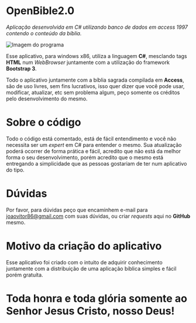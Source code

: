 # OpenBible2.0
_Aplicação desenvolvida em C# utilizando banco de dados em access 1997 contendo o conteúdo da bíblia._

![Imagem do programa](https://image.ibb.co/npZv9K/1.png)

Esse aplicativo, para windows x86, utiliza a linguagem **C#**, mesclando tags **HTML** num _WebBrowser_ juntamente com a utilização do framework **Bootstrap 3**.

Todo o aplicativo juntamente com a bíblia sagrada compilada em **Access**, são de uso livres, sem fins lucrativos, isso quer dizer que você pode usar, modificar, atualizar, etc sem problema algum, peço somente os créditos pelo desenvolvimento do mesmo.

# Sobre o código

Todo o código está comentado, está de fácil entendimento e você não necessita ser um _expert_ em C# para entender o mesmo.
Sua atualização poderá ocorrer de forma prática e fácil, acredito que não está da melhor forma o seu desenvolvimento, porém acredito que o mesmo está entregando a simplicidade que as pessoas gostariam de ter num aplicativo do tipo.

# Dúvidas

Por favor, para dúvidas peço que encaminhem e-mail para <joaovitor86@gmail.com> com suas dúvidas, ou criar _requests_ aqui no **GitHub** mesmo.

# Motivo da criação do aplicativo

Esse aplicativo foi criado com o intuito de adquirir conhecimento juntamente com a distribuição de uma aplicação bíblica simples e fácil porém gratuíta.

# Toda honra e toda glória somente ao Senhor Jesus Cristo, nosso Deus! #
